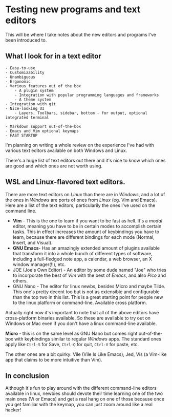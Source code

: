 # Testing new programs and text editors
This will be where I take notes about the new editors and programs I've been introduced to.
## What I look for in a text editor
	- Easy-to-use 
	- Customizability
	- Unambiguous
	- Ergonomic
	- Various features out of the box
		- A plugin system
		- Integration with popular programming languages and frameworks
		- A theme system
	- Integration with git
	- Nice-looking UI
		- Layers, Toolbars, sidebar, bottom - for output, optional integrated terminal
	
	- Markdown support out-of-the-box
	- Emacs and Vim optional keymaps
	- FAST STARTUP
	
I'm planning on writing a whole review on the experience I've had with various text editors available on both Windows and Linux.

There's a huge list of text editors out there and it's nice to know which ones are good and which ones are not worth using.

## WSL and Linux-flavored text editors.

There are more text editors on *Linux* than there are in *Windows*, and a lot of the ones in *Windows* are ports of ones from *Linux* (eg. Vim and Emacs).  Here are a list of the text editors, particularily the ones I've used on the command line.

- **Vim** - This is the one to learn if you want to be fast as hell.  It's a *modal* editor, meaning you have to be in certain modes to accomplish certain tasks.  This in effect increases the amount of keybindings you have to learn, because there are different bindings for each mode (Normal, Insert, and Visual).
- **GNU Emacs**- Has an amazingly extended amount of plugins available that transform it into a whole bunch of different types of software, including a full-fledged note app, a calendar, a web browser, an X window manager(!!), etc.
- JOE (Joe's Own Editor) - An editor by some dude named "Joe" who tries to incorporate the best of *Vim* with the best of *Emacs*, and also *Pico* and others.
- GNU Nano - The editor for linux newbs, besides Micro and maybe Tilde.  This one's pretty decent too but is not as extensible and configurable than the top two in this list.  This is a great starting point for people new to the linux platform or command-line.  Available cross platform.

Actually right now it's important to note that all of the above editors have cross-platform binaries available.  So these are available to try out on Windows or Mac even if you don't have a linux command-line available.

**Micro** - this is on the same level as GNU Nano but comes right out-of-the-box with keybindings similar to regular *Windows* apps.  The standard ones apply like `Ctrl-S` for Save, `Ctrl-Q` for quit, `Ctrl-V` for paste, etc.

The other ones are a bit quirky: Vile (Vile Is Like Emacs), Jed, Vis (a Vim-like app that claims to be more intuitive than Vim).

## In conclusion
Although it's fun to play around with the different command-line editors available in linux, newbies should devote their time learning one of the two main ones (Vi or Emacs) and get a real hang on one of those because once you get familiar with the keymap, you can just zoom around like a real hacker!
